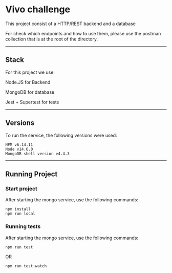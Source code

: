 # Vivo challenge

This project consist of a HTTP/REST backend and a database

For check which endpoints and how to use them, please use the postman collection that is at the root of the directory.

---

## Stack

For this project we use: 

Node.JS for Backend 

MongoDB for database

Jest + Supertest for tests

---

## Versions
To run the service, the following versions were used:

```
NPM v6.14.11
Node v14.6.0
MongoDB shell version v4.4.3
```
---

## Running Project

### Start project
After starting the mongo service, use the following commands:

```
npm install
npm run local
```

### Running tests
After starting the mongo service, use the following commands:

```
npm run test
```

OR 

```
npm run test:watch
```
